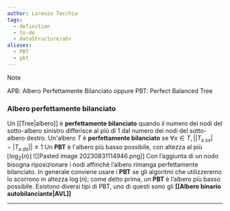 ```yaml
---
author: Lorenzo Tecchia
tags:
  - definition
  - to-do
  - dataStructure/abr
aliases:
  - PBT
  - pbt
---
```


>[!note] 
>APB: Albero Perfettamente Bilanciato oppure PBT: Perfect Balanced Tree


### Albero perfettamente bilanciato
Un [[Tree|albero]] è **perfettamente bilanciato** quando il numero dei nodi del sotto-albero sinistro differisce al più di $1$ dal numero dei nodi del sotto-albero destro.
Un'albero $T$ è **perfettamente bilanciato** se $\forall x \in T, \lvert \lvert T_{x.sx} \rvert-\lvert T_{x.dx}\rvert \rvert \leq 1$ 
Un **PBT** è l'albero più basso possibile, con altezza al più $\lfloor \log_{2}(n)\rfloor$ 
![[Pasted image 20230831114946.png]]
Con l’aggiunta di un nodo bisogna riposizionare i nodi affinchè l’albero rimanga perfettamente bilanciato.
In generale conviene usare i **PBT** se gli algoritmi che utilizzeremo lo scorrono in altezza $\log(n)$; come detto prima, un **PBT** è l’albero più basso possibile.
Esistono diversi tipi di PBT, uno di questi sono gli **[[Albero binario autobilanciante|AVL]]**


---

